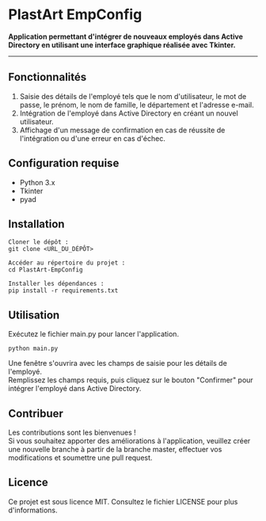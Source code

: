 # PlastArt EmpConfig

**Application permettant d'intégrer de nouveaux employés dans Active Directory en utilisant une interface graphique réalisée avec Tkinter.**

---

## Fonctionnalités

1. Saisie des détails de l'employé tels que le nom d'utilisateur, le mot de passe, le prénom, le nom de famille, le département et l'adresse e-mail.
2. Intégration de l'employé dans Active Directory en créant un nouvel utilisateur.
3. Affichage d'un message de confirmation en cas de réussite de l'intégration ou d'une erreur en cas d'échec.

## Configuration requise

- Python 3.x
- Tkinter
- pyad

## Installation

    Cloner le dépôt :
    git clone <URL_DU_DÉPÔT>

    Accéder au répertoire du projet :
    cd PlastArt-EmpConfig

    Installer les dépendances :
    pip install -r requirements.txt

## Utilisation

Exécutez le fichier main.py pour lancer l'application.

    python main.py

Une fenêtre s'ouvrira avec les champs de saisie pour les détails de l'employé. \
Remplissez les champs requis, puis cliquez sur le bouton "Confirmer" pour intégrer l'employé dans Active Directory.

## Contribuer

Les contributions sont les bienvenues ! \
Si vous souhaitez apporter des améliorations à l'application, veuillez créer une nouvelle branche à partir de la branche master, effectuer vos modifications et soumettre une pull request.

## Licence

Ce projet est sous licence MIT. Consultez le fichier LICENSE pour plus d'informations.
